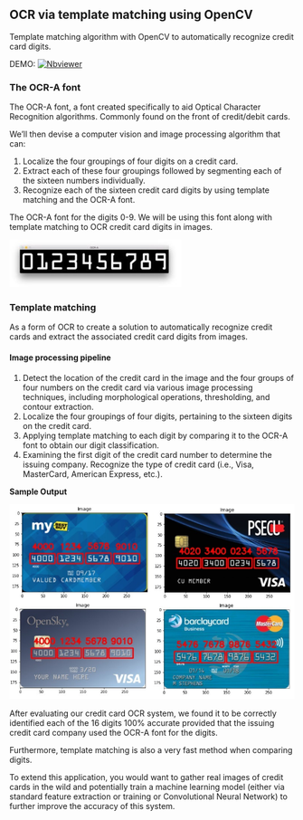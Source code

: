 ## **OCR via template matching using OpenCV**  
Template matching algorithm with OpenCV to automatically recognize credit card digits.

DEMO:  [![Nbviewer](https://github.com/jupyter/design/blob/main/logos/Badges/nbviewer_badge.svg)](https://nbviewer.jupyter.org/github/shejz/OCR/blob/main/Credit%20card%20OCR%20with%20OpenCV/template_matching_ocr.ipynb)

### **The OCR-A font**
The OCR-A font, a font created specifically to aid Optical Character Recognition algorithms. Commonly found on the front of credit/debit cards.

We’ll then devise a computer vision and image processing algorithm that can:

1. Localize the four groupings of four digits on a credit card.
2. Extract each of these four groupings followed by segmenting each of the sixteen numbers individually.
3. Recognize each of the sixteen credit card digits by using template matching and the OCR-A font.

The OCR-A font for the digits 0-9. We will be using this font along with template matching to OCR credit card digits in images.

![](https://github.com/shejz/OCR/blob/main/Credit%20card%20OCR%20with%20OpenCV/OCR-A%20image/OCR-A%20image.jpg)

### **Template matching**
As a form of OCR to create a solution to automatically recognize credit cards and extract the associated credit card digits from images.

#### **Image processing pipeline**
1. Detect the location of the credit card in the image and the four groups of four numbers on the credit card via various image processing techniques, including morphological operations, thresholding, and contour extraction.
2. Localize the four groupings of four digits, pertaining to the sixteen digits on the credit card.
3. Applying template matching to each digit by comparing it to the OCR-A font to obtain our digit classification.
4. Examining the first digit of the credit card number to determine the issuing company. Recognize the type of credit card (i.e., Visa, MasterCard, American Express, etc.).

**Sample Output**

![](https://github.com/shejz/OCR/blob/main/Credit%20card%20OCR%20with%20OpenCV/output/output.jpg)


After evaluating our credit card OCR system, we found it to be correctly identified each of the 16 digits 100% accurate provided that the issuing credit card company used the OCR-A font for the digits.

Furthermore, template matching is also a very fast method when comparing digits.

To extend this application, you would want to gather real images of credit cards in the wild and potentially train a machine learning model (either via standard feature extraction or training or Convolutional Neural Network) to further improve the accuracy of this system.
